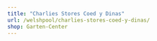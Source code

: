 ```yaml
---
title: "Charlies Stores Coed y Dinas"
url: /welshpool/charlies-stores-coed-y-dinas/
shop: Garten-Center
---
```

